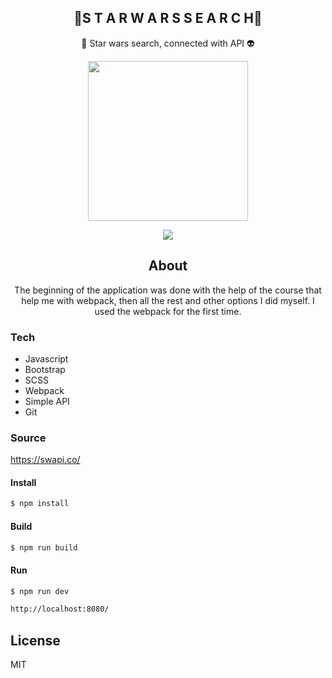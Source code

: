 
<h2 align="center">🚀S T A R W A R S S E A R C H🚀</h2>
<p align="center">🌌 Star wars search, connected with API 👽<p>
<p align="center">
 <img src="https://i.imgur.com/rwFBnYI.gif" href="" height="256">

<p align="center"
<a href="https://travis-ci.org/">
<img src="https://travis-ci.org/joemccann/dillinger.svg?branch=master">
</a>


<h2 align="center">About</h2>
<p align="center">
The beginning of the application was done with the help of the course that help me with webpack, then all the rest and other options I did myself. I used the webpack for the first time. </p>



### Tech                                                                            
* Javascript
* Bootstrap
* SCSS
* Webpack
* Simple API
* Git



### Source
https://swapi.co/

#### Install
```sh
$ npm install
```
#### Build
```sh
$ npm run build 
```
#### Run
```sh
$ npm run dev
```

```sh
http://localhost:8080/
```


License
----

MIT


